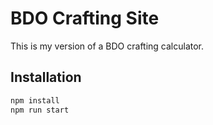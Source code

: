 # BDO Crafting Site

This is my version of a BDO crafting calculator.

## Installation

```bash
npm install
npm run start
```
